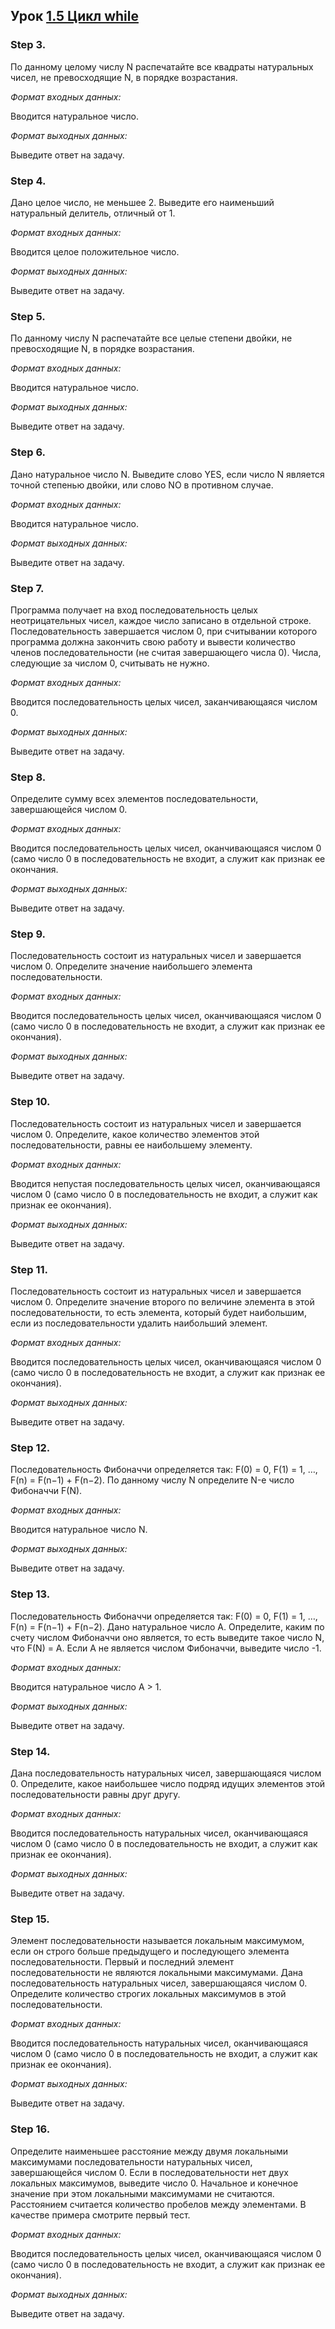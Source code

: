 ## Урок [1.5 Цикл while](https://stepik.org/lesson/Цикл-while-13023)

### Step 3.

По данному целому числу N распечатайте все квадраты натуральных чисел, не превосходящие N, в порядке возрастания.

*Формат входных данных:*

Вводится натуральное число.

*Формат выходных данных:*

Выведите ответ на задачу.

### Step 4.

Дано целое число, не меньшее 2. Выведите его наименьший натуральный делитель, отличный от 1.

*Формат входных данных:*

Вводится целое положительное число.

*Формат выходных данных:*

Выведите ответ на задачу.

### Step 5.

По данному числу N распечатайте все целые степени двойки, не превосходящие N, в порядке возрастания.

*Формат входных данных:*

Вводится натуральное число.

*Формат выходных данных:*

Выведите ответ на задачу.

### Step 6.

Дано натуральное число N. Выведите слово YES, если число N является точной степенью двойки, или слово NO в противном случае.

*Формат входных данных:*

Вводится натуральное число.

*Формат выходных данных:*

Выведите ответ на задачу.

### Step 7.

Программа получает на вход последовательность целых неотрицательных чисел, каждое число записано в отдельной строке. Последовательность завершается числом 0, при считывании которого программа должна закончить свою работу и вывести количество членов последовательности (не считая завершающего числа 0).
Числа, следующие за числом 0, считывать не нужно.

*Формат входных данных:*

Вводится последовательность целых чисел, заканчивающаяся числом 0.

*Формат выходных данных:*

Выведите ответ на задачу.

### Step 8.

Определите сумму всех элементов последовательности, завершающейся числом 0.

*Формат входных данных:*

Вводится последовательность целых чисел, оканчивающаяся числом 0 (само число 0 в последовательность не входит, а служит как признак ее окончания.

*Формат выходных данных:*

Выведите ответ на задачу.

### Step 9.

Последовательность состоит из натуральных чисел и завершается числом 0. Определите значение наибольшего элемента последовательности.

*Формат входных данных:*

Вводится последовательность целых чисел, оканчивающаяся числом 0 (само число 0 в последовательность не входит, а служит как признак ее окончания).

*Формат выходных данных:*

Выведите ответ на задачу.

### Step 10.

Последовательность состоит из натуральных чисел и завершается числом 0. Определите, какое количество элементов этой последовательности, равны ее наибольшему элементу.

*Формат входных данных:*

Вводится непустая последовательность целых чисел, оканчивающаяся числом 0 (само число 0 в последовательность не входит, а служит как признак ее окончания).

*Формат выходных данных:*

Выведите ответ на задачу.

### Step 11.

Последовательность состоит из натуральных чисел и завершается числом 0. Определите значение второго по величине элемента в этой последовательности, то есть элемента, который будет наибольшим, если из последовательности удалить наибольший элемент.

*Формат входных данных:*

Вводится последовательность целых чисел, оканчивающаяся числом 0 (само число 0 в последовательность не входит, а служит как признак ее окончания).

*Формат выходных данных:*

Выведите ответ на задачу.

### Step 12.

Последовательность Фибоначчи определяется так:
F(0) = 0, F(1) = 1, …, F(n) = F(n−1) + F(n−2).
По данному числу N определите N-е число Фибоначчи F(N).

*Формат входных данных:*

Вводится натуральное число N.

*Формат выходных данных:*

Выведите ответ на задачу.

### Step 13.

Последовательность Фибоначчи определяется так: 
F(0) = 0, F(1) = 1, …, F(n) = F(n−1) + F(n−2).
Дано натуральное число A. Определите, каким по счету числом Фибоначчи оно является, то есть выведите такое число N, что F(N) = A. Если А не является числом Фибоначчи, выведите число -1.

*Формат входных данных:*

Вводится натуральное число A > 1.

*Формат выходных данных:*

Выведите ответ на задачу.

### Step 14.

Дана последовательность натуральных чисел, завершающаяся числом 0. Определите, какое наибольшее число подряд идущих элементов этой последовательности равны друг другу.

*Формат входных данных:*

Вводится последовательность натуральных чисел, оканчивающаяся числом 0 (само число 0 в последовательность не входит, а служит как признак ее окончания).

*Формат выходных данных:*

Выведите ответ на задачу.

### Step 15.

Элемент последовательности называется локальным максимумом, если он строго больше предыдущего и последующего элемента последовательности. Первый и последний элемент последовательности не являются локальными максимумами.
Дана последовательность натуральных чисел, завершающаяся числом 0. Определите количество строгих локальных максимумов в этой последовательности.

*Формат входных данных:*

Вводится последовательность натуральных чисел, оканчивающаяся числом 0 (само число 0 в последовательность не входит, а служит как признак ее окончания).

*Формат выходных данных:*

Выведите ответ на задачу.

### Step 16.

Определите наименьшее расстояние между двумя локальными максимумами последовательности натуральных чисел, завершающейся числом 0. Если в последовательности нет двух локальных максимумов, выведите число 0.
Начальное и конечное значение при этом локальными максимумами не считаются.
Расстоянием считается количество пробелов между элементами. В качестве примера смотрите первый тест.

*Формат входных данных:*

Вводится последовательность целых чисел, оканчивающаяся числом 0 (само число 0 в последовательность не входит, а служит как признак ее окончания).

*Формат выходных данных:*

Выведите ответ на задачу.
